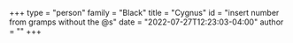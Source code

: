 +++
type = "person"
family = "Black"
title = "Cygnus"
id = "insert number from gramps without the @s"
date = "2022-07-27T12:23:03-04:00"
author = ""
+++
